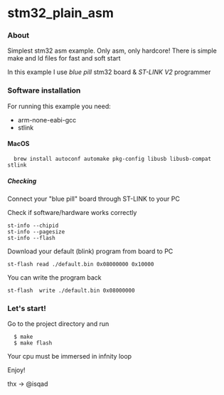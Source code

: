 # stm32_plain_asm

### About

Simplest stm32 asm example. Only asm, only hardcore!
There is simple make and ld files for fast and soft start

In this example I use *blue pill* stm32 board & *ST-LINK V2* programmer

### Software installation

For running this example you need:
* arm-none-eabi-gcc
* stlink

#### MacOS
```
  brew install autoconf automake pkg-config libusb libusb-compat stlink
```

##### Checking

Connect your "blue pill" board through ST-LINK to your PC

Check if software/hardware works correctly
```
st-info --chipid
st-info --pagesize
st-info --flash
```

Download your default (blink) program from board to PC
```
st-flash read ./default.bin 0x08000000 0x10000
```

You can write the program back
```
st-flash  write ./default.bin 0x08000000
```

### Let's start!

Go to the project directory and run

```
  $ make
  $ make flash
```

Your cpu must be immersed in infnity loop

Enjoy!

thx -> @isqad
